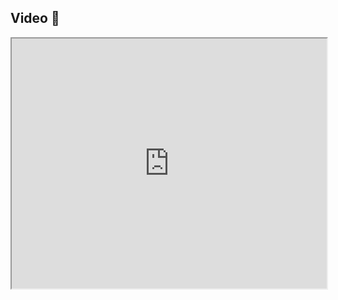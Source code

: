 ## Video 🎥

<iframe src="https://www.youtube.com/embed/Tkgq_qJ56lc" width="100%" height="400"></iframe>
